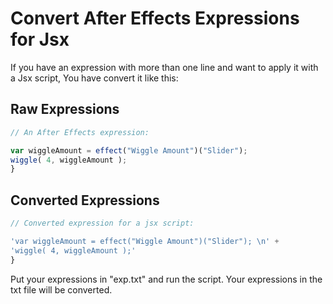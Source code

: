 # Convert After Effects Expressions for Jsx

If you have an expression with more than one line and want to apply it with a Jsx script,
You have convert it like this:



## Raw Expressions

```javascript
// An After Effects expression:

var wiggleAmount = effect("Wiggle Amount")("Slider"); 
wiggle( 4, wiggleAmount );
}
```

## Converted Expressions
```javascript
// Converted expression for a jsx script:

'var wiggleAmount = effect("Wiggle Amount")("Slider"); \n' +
'wiggle( 4, wiggleAmount );'
}
```



Put your expressions in "exp.txt" and run the script. Your expressions in the txt file will be converted.

